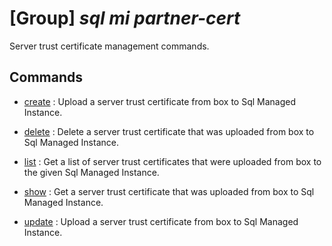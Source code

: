 # [Group] _sql mi partner-cert_

Server trust certificate management commands.

## Commands

- [create](/Commands/sql/mi/partner-cert/_create.md)
: Upload a server trust certificate from box to Sql Managed Instance.

- [delete](/Commands/sql/mi/partner-cert/_delete.md)
: Delete a server trust certificate that was uploaded from box to Sql Managed Instance.

- [list](/Commands/sql/mi/partner-cert/_list.md)
: Get a list of server trust certificates that were uploaded from box to the given Sql Managed Instance.

- [show](/Commands/sql/mi/partner-cert/_show.md)
: Get a server trust certificate that was uploaded from box to Sql Managed Instance.

- [update](/Commands/sql/mi/partner-cert/_update.md)
: Upload a server trust certificate from box to Sql Managed Instance.
